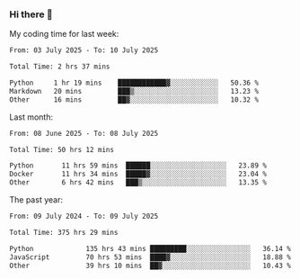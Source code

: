 ### Hi there 👋

My coding time for last week:

<!--START_SECTION:week-->

```txt
From: 03 July 2025 - To: 10 July 2025

Total Time: 2 hrs 37 mins

Python     1 hr 19 mins    ████████████▓░░░░░░░░░░░░   50.36 %
Markdown   20 mins         ███▒░░░░░░░░░░░░░░░░░░░░░   13.23 %
Other      16 mins         ██▓░░░░░░░░░░░░░░░░░░░░░░   10.32 %
```

<!--END_SECTION:week-->

Last month:

<!--START_SECTION:month-->

```txt
From: 08 June 2025 - To: 08 July 2025

Total Time: 50 hrs 12 mins

Python       11 hrs 59 mins  ██████░░░░░░░░░░░░░░░░░░░   23.89 %
Docker       11 hrs 34 mins  █████▓░░░░░░░░░░░░░░░░░░░   23.04 %
Other        6 hrs 42 mins   ███▒░░░░░░░░░░░░░░░░░░░░░   13.35 %
```

<!--END_SECTION:month-->

The past year:

<!--START_SECTION:year-->

```txt
From: 09 July 2024 - To: 09 July 2025

Total Time: 375 hrs 29 mins

Python             135 hrs 43 mins █████████░░░░░░░░░░░░░░░░   36.14 %
JavaScript         70 hrs 53 mins  ████▓░░░░░░░░░░░░░░░░░░░░   18.88 %
Other              39 hrs 10 mins  ██▓░░░░░░░░░░░░░░░░░░░░░░   10.43 %
```

<!--END_SECTION:year-->
